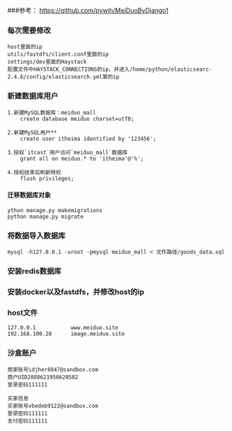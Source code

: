 
###参考：
    https://github.com/pywjh/MeiDuoByDjango1

### 每次需要修改
    host里面的ip
    utils/fastdfs/client.conf里面的ip
    settings/dev里面的Haystack
    配置文件中HAYSTACK_CONNECTIONS的ip，并进入/home/python/elasticsearc-2.4.6/config/elasticsearch.yml第的ip


### 新建数据库用户
    1.新建MySQL数据库：meiduo_mall
        create database meiduo charset=utf8;

    2.新建MySQL用户**
        create user itheima identified by '123456';

    3.授权`itcast`用户访问`meiduo_mall`数据库
        grant all on meiduo.* to 'itheima'@'%';

    4.授权结束后刷新特权
        flush privileges;

#### 迁移数据库对象
    ython manage.py makemigrations
    python manage.py migrate

### 将数据导入数据库
    mysql -h127.0.0.1 -uroot -pmysql meiduo_mall < 文件路径/goods_data.sql

### 安装redis数据库

### 安装docker以及fastdfs，并修改host的ip

### host文件
    127.0.0.1	        www.meiduo.site
    192.168.100.28		image.meiduo.site

### 沙盒账户
    商家账号idjher8847@sandbox.com
    商户UID2088621956628582
    登录密码111111

    买家信息
    买家账号vbedeb9122@sandbox.com
    登录密码111111
    支付密码111111


